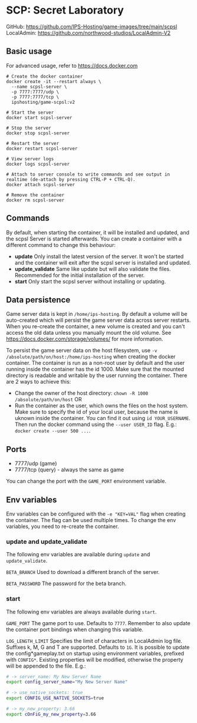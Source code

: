 # SCP: Secret Laboratory

GitHub: https://github.com/IPS-Hosting/game-images/tree/main/scpsl
LocalAdmin: https://github.com/northwood-studios/LocalAdmin-V2

## Basic usage

For advanced usage, refer to https://docs.docker.com

```shell
# Create the docker container
docker create -it --restart always \
  --name scpsl-server \
  -p 7777:7777/udp \
  -p 7777:7777/tcp \
  ipshosting/game-scpsl:v2

# Start the server
docker start scpsl-server

# Stop the server
docker stop scpsl-server

# Restart the server
docker restart scpsl-server

# View server logs
docker logs scpsl-server

# Attach to server console to write commands and see output in realtime (de-attach by pressing CTRL-P + CTRL-Q).
docker attach scpsl-server

# Remove the container
docker rm scpsl-server
```

## Commands

By default, when starting the container, it will be installed and updated, and the scpsl Server is started afterwards.
You can create a container with a different command to change this behaviour:

- **update** Only install the latest version of the server. It won't be started and the container will exit after the scpsl server is installed and updated.
- **update_validate** Same like update but will also validate the files. Recommended for the initial installation of the server.
- **start** Only start the scpsl server without installing or updating.

## Data persistence

Game server data is kept in `/home/ips-hosting`.
By default a volume will be auto-created which will persist the game server data across server restarts.
When you re-create the container, a new volume is created and you can't access the old data unless you manually mount the old volume.
See https://docs.docker.com/storage/volumes/ for more information.

To persist the game server data on the host filesystem, use `-v /absolute/path/on/host:/home/ips-hosting` when creating the docker container.
The container is run as a non-root user by default and the user running inside the container has the id 1000. Make sure that the mounted directory is readable and writable by the user running the container. There are 2 ways to achieve this:

- Change the owner of the host directory: `chown -R 1000 /absolute/path/on/host` OR
- Run the container as the user, which owns the files on the host system. Make sure to specify the id of your local user, because the name is uknown inside the container. You can find it out using `id YOUR_USERNAME`. Then run the docker command using the `--user USER_ID` flag. E.g.: `docker create --user 500 ...`.

## Ports

- 7777/udp (game)
- 7777/tcp (query) - always the same as game

You can change the port with the `GAME_PORT` environment variable.

## Env variables

Env variables can be configured with the `-e "KEY=VAL"` flag when creating the container. The flag can be used multiple times.
To change the env variables, you need to re-create the container.

### update and update_validate

The following env variables are available during `update` and `update_validate`.

`BETA_BRANCH` Used to download a different branch of the server.

`BETA_PASSWORD` The password for the beta branch.

### start

The following env variables are always available during `start`.

`GAME_PORT` The game port to use. Defaults to `7777`. Remember to also update the container port bindings when changing this variable.

`LOG_LENGTH_LIMIT` Specifies the limit of characters in LocalAdmin log file. Suffixes k, M, G and T are supported. Defaults to `1G`.
It is possible to update the config*gameplay.txt on startup using environment variables, prefixed with `CONFIG*`. Existing properties will be modified, otherwise the property will be appended to the file. E.g.:

```sh
# -> server_name: My New Server Name
export config_server_name="My New Server Name"

# -> use_native_sockets: true
export CONFIG_USE_NATIVE_SOCKETS=true

# -> my_new_property: 3.66
export cOnFiG_my_new_property=3.66
```
